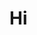 <!---
 Copyright (C) 2019 Tara Keeling
 
 This file is part of gbbatrgb.
 
 gbbatrgb is free software: you can redistribute it and/or modify
 it under the terms of the GNU General Public License as published by
 the Free Software Foundation, either version 3 of the License, or
 (at your option) any later version.
 
 gbbatrgb is distributed in the hope that it will be useful,
 but WITHOUT ANY WARRANTY; without even the implied warranty of
 MERCHANTABILITY or FITNESS FOR A PARTICULAR PURPOSE.  See the
 GNU General Public License for more details.
 
 You should have received a copy of the GNU General Public License
 along with gbbatrgb.  If not, see <http://www.gnu.org/licenses/>.
 
-->

# Hi
